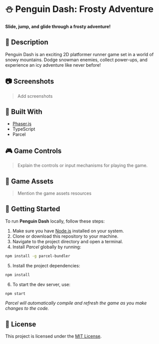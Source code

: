 # ⛄ Penguin Dash: Frosty Adventure

**Slide, jump, and glide through a frosty adventure!**

## 📖 Description

Penguin Dash is an exciting 2D platformer runner game set in a world of snowy mountains. Dodge snowman enemies, collect power-ups, and experience an icy adventure like never before!

## 📷 Screenshots

> Add screenshots

## 🔧 Built With

- [Phaser.js](https://phaser.io/)
- TypeScript
- Parcel

## 🎮 Game Controls

> Explain the controls or input mechanisms for playing the game.

## 🎨 Game Assets

> Mention the game assets resources
>

## 🚀 Getting Started

To run **Penguin Dash** locally, follow these steps:

1. Make sure you have [Node.js](https://nodejs.org/) installed on your system.
2. Clone or download this repository to your machine.
3. Navigate to the project directory and open a terminal.
4. Install *Parcel* globally by running:
```sh
npm install -g parcel-bundler
```
5. Install the project dependencies:
```sh
npm install
```
6. To start the dev server, use:
```sh
npm start
```
*Parcel will automatically compile and refresh the game as you make changes to the code.*

## 📜 License

This project is licensed under the [MIT License](./LICENSE).
